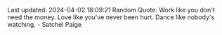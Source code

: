 Last updated: 2024-04-02 18:09:21
Random Quote: Work like you don't need the money. Love like you've never been hurt. Dance like nobody's watching. - Satchel Paige